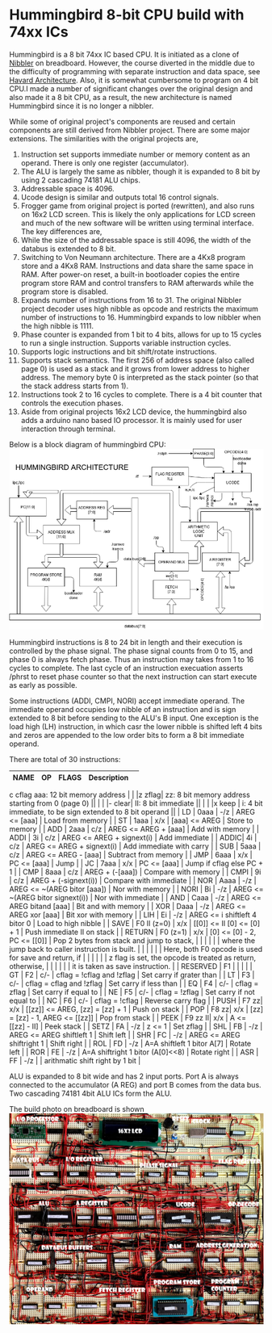 # Hummingbird 8-bit CPU build with 74xx ICs

Hummingbird is a 8 bit 74xx IC based CPU. It is initiated as a clone of
[Nibbler](https://www.bigmessowires.com/nibbler/) on breadboard.
However, the course diverted in the middle due to the difficulty of programming
with separate instruction and data space, see [Havard Architecture](http://www.differencebetween.net/technology/difference-between-von-neumann-and-harvard-architecture/). Also, it is somewhat cumbersome to program on 4 bit CPU.I made a number of significant changes over the original
design and also made it a 8 bit CPU, as a result, the new architecture is named Hummingbird since it is no longer a nibbler.

While some of original project's components are reused and certain components are still derived from Nibbler project.
There are some major extensions. The similarities with the original projects are,
1. Instruction set supports immediate number or memory content as an operand. There is only one register (accumulator).
2. The ALU is largely the same as nibbler, though it is expanded to 8 bit by using 2 cascading 74181 ALU chips.
3. Addressable space is 4096.
4. Ucode design is similar and outputs total 16 control signals.
5. Frogger game from original project is ported (rewritten), and also runs on 16x2 LCD screen. This is likely the only applications for LCD screen and much
   of the new software will be written using terminal interface.
The key differences are,
1. While the size of the addressable space is still 4096, the width of the databus is extended to 8 bit.
2. Switching to Von Neumann architecture. There are a 4Kx8 program store and a 4Kx8 RAM.
   Instructions and data share the same space in RAM. After power-on reset, a built-in bootloader copies the entire
   program store RAM and control transfers to RAM afterwards while the program store is disabled.
3. Expands number of instructions from 16 to 31. The original Nibbler project decoder uses high nibble
   as opcode and restricts the maximum number of instructions to 16. Hummingbird expands to low nibbler when the high nibble
   is 1111.
4. Phase counter is expanded from 1 bit to 4 bits, allows for up to 15 cycles
   to run a single instruction. Supports variable instruction cycles.
5. Supports logic instructions and bit shift/rotate instructions.
6. Supports stack semantics. The first 256 of address space (also called page 0) is used as a stack and it grows from lower address to higher address.
   The memory byte 0 is interpreted as the stack pointer (so that the stack address starts from 1).
7. Instructions took 2 to 16 cycles to complete. There is a 4 bit counter that controls the execution phases.
8. Aside from original projects 16x2 LCD device, the hummingbird also adds a arduino nano based IO processor. It is mainly used for
   user interaction through terminal.

Below is a block diagram of hummingbird CPU: ![Architecture](/doc/Hummingbird.png)

Hummingbird instructions is 8 to 24 bit in length and their execution is
controlled by the phase signal. The phase signal counts from 0 to 15, and
phase 0 is always fetch phase. Thus an
instruction may takes from 1 to 16 cycles to complete. The last cycle of
an instruction execuation asserts /phrst to reset phase counter so that the next
instruction can start execute as early as possible.

Some instructions (ADDI, CMPI, NORI) accept immediate operand. The immediate
operand occupies low nibble of an instruction and is sign extended to 8 bit
before sending to the ALU's B input. One exception is the load high (LH) instruction, 
in which casr the
lower nibble is shifted left 4 bits and zeros are appended to the low order
bits to form a 8 bit immediate operand.

There are total of 30 instructions:

| NAME | OP   | FLAGS | Description                                        |     |
| :--  | :--  |  :-:  | :--                                                | :-- |
<td>  <td>  <td> c cflag <td colspan=2>aaa: 12 bit memory address
|      |      |z zflag| zz: 8 bit memory address starting from 0 (page 0)  ||
|      |      |- clear| II: 8 bit immediate                                ||
|      |      |x keep | i: 4 bit immediate, to be sign extended to 8 bit operand || 
| LD   | 0aaa |  -/z  | AREG  <= [aaa] | Load from memory                  |
| ST   | 1aaa |  x/x  | [aaa] <= AREG  | Store to memory                   |
| ADD  | 2aaa |  c/z  | AREG  <= AREG + [aaa] | Add with memory            |
| ADDI | 3i   |  c/z  | AREG  <= AREG + signext(i) | Add immediate         |
| ADDIC| 4i   |  c/z  | AREG  <= AREG + signext(i) | Add immediate with carry |
| SUB  | 5aaa |  c/z  | AREG  <= AREG - [aaa] | Subtract from memory       |
| JMP  | 6aaa |  x/x  | PC    <= [aaa] | Jump                              |
| JC   | 7aaa |  x/x  | PC    <= [aaa] | Jump if cflag else PC + 1         |
| CMP  | 8aaa |  c/z  | AREG + (-[aaa]) | Compare with memory              |
| CMPI | 9i   |  c/z  | AREG + (-signext(i)) | Compare with immediate      |
| NOR  | Aaaa |  -/z  | AREG  <= ~(AREG bitor [aaa]) | Nor with memory     |
| NORI | Bi   |  -/z  | AREG  <= ~(AREG bitor signext(i)) | Nor with immediate |
| AND  | Caaa |  -/z  | AREG  <= AREG bitand [aaa] | Bit and with memory   |
| XOR  | Daaa |  -/z  | AREG  <= AREG xor [aaa] | Bit xor with memory |
| LIH  | Ei   |  -/z  | AREG  <= i shiftleft 4 bitor 0 | Load to high nibble |
| SAVE | F0 II (z=0) |  x/x  | [[0]] <= II [0] <= [0] + 1 | Push immediate II on stack |
| RETURN | F0 (z=1) |  x/x  | [0] <= [0] - 2, PC <= [[0]] | Pop 2 bytes from stack and jump to stack, |
|      |      |       | | where the jump back to caller instruction is built. |
|      |      |       | | Here, both F0 opcode is used for save and return, if |
|      |      |       | | z flag is set, the opcode is treated as return, otherwise, |
|      |      |       | | it is taken as save instruction.                 |
| RESERVED | F1 |     | |                                                  |
| GT   | F2   |  c/-  | cflag = !cflag and !zflag | Set carry if grater than |
| LT   | F3   |  c/-  | cflag = cflag and !zflag  | Set carry if less than |
| EQ   | F4   |  c/-  | cflag = zflag | Set carry if equal to              |
| NE   | F5   |  c/-  | cflag = !zflag | Set carry if not equal to         |
| NC   | F6   |  c/-  | cflag = !cflag | Reverse carry flag                |
| PUSH | F7 zz|  x/x  | [[zz]] <= AREG, [zz] = [zz] + 1 | Push on stack    |
| POP  | F8 zz|  x/x  | [zz] = [zz] - 1, AREG <= [[zz]] | Pop from stack   |
| PEEK | F9 zz II|  x/x  | A <= [[zz] - II] | Peek stack                   |
| SETZ | FA   |  -/z  | z <= 1  | Set zflag                                |
| SHL  | FB   |  -/z  | AREG <= AREG shiftleft 1 | Shift left              |
| SHR  | FC   |  -/z  | AREG <= AREG shiftright 1 | Shift right            |
| ROL  | FD   |  -/z  | A=A shiftleft 1 bitor A[7] | Rotate left           |
| ROR  | FE   |  -/z  | A=A shiftright 1 bitor (A[0]<<8) | Rotate right    |
| ASR  | FF   |  -/z  | | arithmatic shift right by 1 bit                  |

ALU is expanded to 8 bit wide and has 2 input ports. Port A is always
connected to the accumulator (A REG) and port B comes from the data bus.
Two cascading 74181 4bit ALU ICs form the ALU.

The build photo on breadboard is shown ![here](doc/hummingbird-breadboard.jpg)
